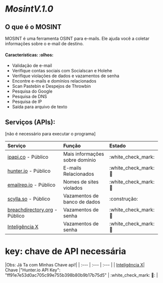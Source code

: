 # ***MosintV.1.0***

## O que é o MOSINT

MOSINT é uma ferramenta OSINT para e-mails. Ele ajuda você a coletar informações sobre o e-mail de destino.

#### Características: :olhos:

* Validação de e-mail
* Verifique contas sociais com Socialscan e Holehe
* Verifique violações de dados e vazamentos de senha
* Encontre e-mails e domínios relacionados
* Scan Pastebin e Despejos de Throwbin
* Pesquisa do Google
* Pesquisa de DNS
* Pesquisa de IP
* Saída para arquivo de texto

## Serviços (APIs):

\[não é necessário para executar o programa\]

| Serviço | Função | Estado |
| :--- | :--- | :--- |
| [ipapi.co](https://ipapi.co/) - Público | Mais informações sobre domínio | :white\_check\_mark: |
| [hunter.io](https://hunter.io/) - Público | E-mails Relacionados | :white\_check\_mark: :key: |
| [emailrep.io](https://emailrep.io/) - Público | Nomes de sites violados | :white\_check\_mark: :key: |
| [scylla.so](https://scylla.so/) - Público | Vazamentos de banco de dados | :construção: |
| [breachdirectory.org](https://breachdirectory.org/) - Público | Vazamentos de senha | :white\_check\_mark: :key: |
| [Inteligência X](https://intelx.io/)| Vazamentos de senha | :white\_check\_mark: :key: |

# key: chave de API necessária

|Obs: Já Ta com Minhas Chave api!|
| :--- | :--- | :--- |
| [Inteligência X](https://intelx.io/)| Chave |"Hunter.io API Key": "ff91e7e53d0ac705c99e755b398b80b9b17b75d5" | :white\_check\_mark: 🔑: |
